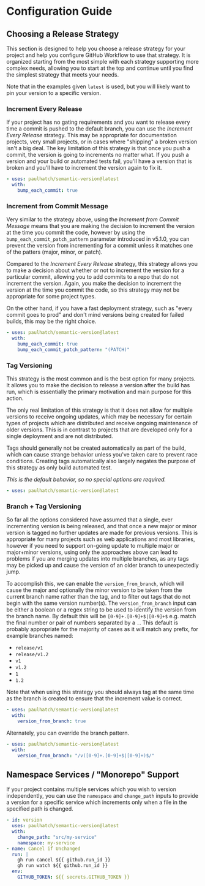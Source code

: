 # Configuration Guide

## Choosing a Release Strategy

This section is designed to help you choose a release strategy for your project and help you configure GitHub Workflow to use that strategy. It is organized starting from the most simple with each strategy supporting more complex needs, allowing you to start at the top and continue until you find the simplest strategy that meets your needs.

Note that in the examples given `latest` is used, but you will likely want to pin your version to a specific version.

### Increment Every Release

If your project has no gating requirements and you want to release every time a commit is pushed to the default branch, you can use the _Increment Every Release_ strategy. This may be appropriate for documentation projects, very small projects, or in cases where "shipping" a broken version isn't a big deal. The key limitation of this strategy is that once you push a commit, the version is going to increments no matter what. If you push a version and your build or automated tests fail, you'll have a version that is broken and you'll have to increment the version again to fix it.

```yaml
- uses: paulhatch/semantic-version@latest
  with:
    bump_each_commit: true
```

### Increment from Commit Message

Very similar to the strategy above, using the _Increment from Commit Message_ means that you are making the decision to increment the version at the time you commit the code, however by using the `bump_each_commit_patch_pattern` parameter introduced in v5.1.0, you can prevent the version from incrementing for a commit unless it matches one of the patters (major, minor, or patch).

Compared to the _Increment Every Release_ strategy, this strategy allows you to make a decision about whether or not to increment the version for a particular commit, allowing you to add commits to a repo that do not increment the version. Again, you make the decision to increment the version at the time you commit the code, so this strategy may not be appropriate for some project types.

On the other hand, if you have a fast deployment strategy, such as "every commit goes to prod" and don't mind versions being created for failed builds, this may be the right choice.

```yaml
- uses: paulhatch/semantic-version@latest
  with:
    bump_each_commit: true
    bump_each_commit_patch_pattern: "(PATCH)"
```


### Tag Versioning

This strategy is the most common and is the best option for many projects. It allows you to make the decision to release a version after the build has run, which is essentially the primary motivation and main purpose for this action.

The only real limitation of this strategy is that it does not allow for multiple versions to receive ongoing updates, which may be necessary for certain types of projects which are distributed and receive ongoing maintenance of older versions. This is in contrast to projects that are developed only for a single deployment and are not distributed.

Tags should generally not be created automatically as part of the build, which can cause strange behavior unless you've taken care to prevent race conditions. Creating tags automatically also largely negates the purpose of this strategy as only build automated test.

_This is the default behavior, so no special options are required._

```yaml
- uses: paulhatch/semantic-version@latest
```


### Branch + Tag Versioning

So far all the options considered have assumed that a single, ever incrementing version is being released, and that once a new major or minor version is tagged no further updates are made for previous versions. This is appropriate for many projects such as web applications and most libraries, however if you need to support on-going update to multiple major or major+minor versions, using only the approaches above can lead to problems if you are merging updates into multiple branches, as any tags may be picked up and cause the version of an older branch to unexpectedly jump.

To accomplish this, we can enable the `version_from_branch`, which will cause the major and optionally the minor version to be taken from the current branch name rather than the tag, and to filter out tags that do not begin with the same version number(s). The `version_from_branch` input can be either a boolean or a regex string to be used to identify the version from the branch name. By default this will be `[0-9]+.[0-9]+$|[0-9]+$` e.g. match the final number or pair of numbers separated by a `.`. This default is probably appropriate for the majority of cases as it will match any prefix, for example branches named:

- `release/v1`
- `release/v1.2`
- `v1`
- `v1.2`
- `1`
- `1.2`

Note that when using this strategy you should always tag at the same time as the branch is created to ensure that the increment value is correct.

```yaml
- uses: paulhatch/semantic-version@latest
  with:
    version_from_branch: true
```

Alternately, you can override the branch pattern.

```yaml
- uses: paulhatch/semantic-version@latest
  with:
    version_from_branch: "/v([0-9]+.[0-9]+$|[0-9]+)$/"
```

## Namespace Services / "Monorepo" Support

If your project contains multiple services which you wish to version independently, you can use the `namespace` and `change_path` inputs to provide a version for a specific service which increments only when a file in the specified path is changed.

```yaml
- id: version
  uses: paulhatch/semantic-version@latest
  with:
    change_path: "src/my-service"
    namespace: my-service
- name: Cancel if Unchanged
  run: |
    gh run cancel ${{ github.run_id }}
    gh run watch ${{ github.run_id }}
  env:
    GITHUB_TOKEN: ${{ secrets.GITHUB_TOKEN }}
```
